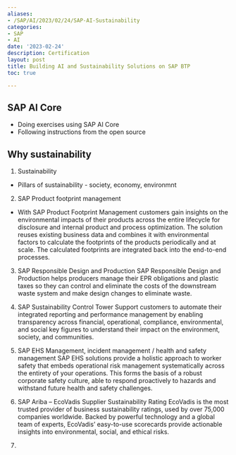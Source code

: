 ```yaml
---
aliases:
- /SAP/AI/2023/02/24/SAP-AI-Sustainability
categories:
- SAP
- AI
date: '2023-02-24'
description: Certification
layout: post
title: Building AI and Sustainability Solutions on SAP BTP
toc: true

---
```


## SAP AI Core

* Doing exercises using SAP AI Core 
* Following instructions from the open source [](https://github.com/SAP-samples/btp-ai-sustainability-bootcamp/blob/opensap-freetier/prerequisites/prerequisites.md#0-free-tier-plan-for-sap-ai-core-and-sap-ai-launchpad)

## Why sustainability

1. Sustainability
* Pillars of sustainability - society, economy, environmnt

2. SAP Product footprint management
* With SAP Product Footprint Management customers gain
insights on the environmental impacts of their products
across the entire lifecycle for disclosure and internal product
and process optimization. The solution reuses existing
business data and combines it with environmental factors to
calculate the footprints of the products periodically and at
scale. The calculated footprints are integrated back into the
end-to-end processes.

3. SAP Responsible Design and Production
SAP Responsible Design and Production helps
producers manage their EPR obligations and
plastic taxes so they can control and eliminate
the costs of the downstream waste system and
make design changes to eliminate waste.

4. SAP Sustainability Control Tower
Support customers to automate their integrated
reporting and performance management by enabling
transparency across financial, operational, compliance,
environmental, and social key figures to understand their
impact on the environment, society, and communities.

5. SAP EHS Management, incident management / health and safety management
SAP EHS solutions provide a holistic approach to worker
safety that embeds operational risk management
systematically across the entirety of your operations. This
forms the basis of a robust corporate safety culture, able
to respond proactively to hazards and withstand future
health and safety challenges.

6. SAP Ariba – EcoVadis Supplier Sustainability Rating
EcoVadis is the most trusted provider of business
sustainability ratings, used by over 75,000 companies
worldwide. Backed by powerful technology and a global
team of experts, EcoVadis’ easy-to-use scorecards
provide actionable insights into environmental, social, and
ethical risks.
7. 
